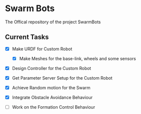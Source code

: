 # Swarm Bots
The Offical repository of the project SwarmBots

## Current Tasks

- [x] Make URDF for Custom Robot 
  - [x] Make Meshes for the base-link, wheels and some sensors  

- [x] Design Controller for the Custom Robot

- [x] Get Parameter Server Setup for the Custom Robot

- [x] Achieve Random motion for the Swarm
  
- [x] Integrate Obstacle Avoidance Behaviour

- [ ] Work on the Formation Control Behaviour 